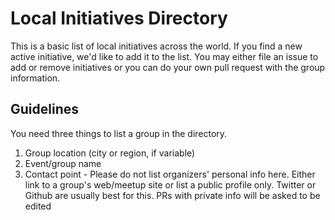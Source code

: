 # Local Initiatives Directory

This is a basic list of local initiatives across the world. If you find a new
active initiative, we'd like to add it to the list. You may either file an
issue to add or remove initiatives or you can do your own pull request with the
group information.

## Guidelines

You need three things to list a group in the directory.

1.  Group location (city or region, if variable)
2.  Event/group name
3.  Contact point - Please do not list organizers' personal info here. Either link to a group's web/meetup site or list a public profile only. Twitter or Github are usually best for this. PRs with private info will be asked to be edited